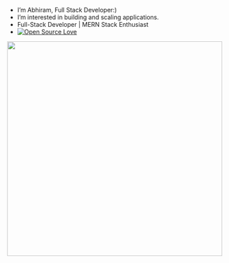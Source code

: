 - I’m Abhiram, Full Stack Developer:) 
- I’m interested in building and scaling applications.
- Full-Stack Developer | MERN Stack Enthusiast
- [![Open Source Love](https://badges.frapsoft.com/os/v1/open-source.png?v=103)](https://github.com/ellerbrock/open-source-badges/)
<img src="https://github.com/Anmol-Baranwal/Cool-GIFs-For-GitHub/assets/74038190/7d484dc9-68a9-4ee6-a767-aea59035c12d" width="500">
<br><br>
